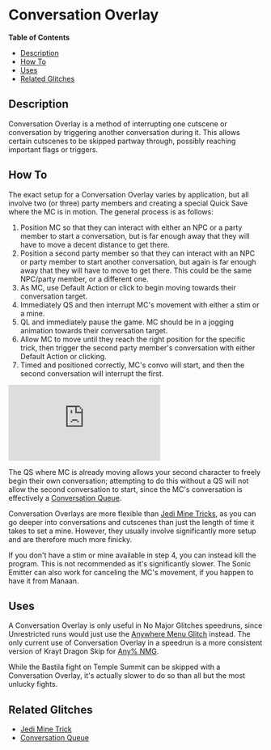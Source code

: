 # Conversation Overlay

**Table of Contents**
- [Description](#description)
- [How To](#how-to)
- [Uses](#uses)
- [Related Glitches](#related-glitches)

## Description

Conversation Overlay is a method of interrupting one cutscene or conversation by triggering another conversation during it.  This allows certain cutscenes to be skipped partway through, possibly reaching important flags or triggers.

## How To

The exact setup for a Conversation Overlay varies by application, but all involve two (or three) party members and creating a special Quick Save where the MC is in motion.  The general process is as follows:

1. Position MC so that they can interact with either an NPC or a party member to start a conversation, but is far enough away that they will have to move a decent distance to get there.
2. Position a second party member so that they can interact with an NPC or party member to start another conversation, but again is far enough away that they will have to move to get there.  This could be the same NPC/party member, or a different one.
3. As MC, use Default Action or click to begin moving towards their conversation target.
4. Immediately QS and then interrupt MC's movement with either a stim or a mine.
5. QL and immediately pause the game.  MC should be in a jogging animation towards their conversation target.
6. Allow MC to move until they reach the right position for the specific trick, then trigger the second party member's conversation with either Default Action or clicking.
7. Timed and positioned correctly, MC's convo will start, and then the second conversation will interrupt the first.

<div class="video-container">
    <iframe title="YouTube video player" src="https://www.youtube.com/embed/PlbEZ4_Rztc" frameborder="0"></iframe>
</div>

The QS where MC is already moving allows your second character to freely begin their own conversation; attempting to do this without a QS will not allow the second conversation to start, since the MC's conversation is effectively a [Conversation Queue](<Conversation Queue>).

Conversation Overlays are more flexible than [Jedi Mine Tricks](<Jedi Mine Trick>), as you can go deeper into conversations and cutscenes than just the length of time it takes to set a mine.  However, they usually involve significantly more setup and are therefore much more finicky.

If you don't have a stim or mine available in step 4, you can instead kill the program.  This is not recommended as it's significantly slower.  The Sonic Emitter can also work for canceling the MC's movement, if you happen to have it from Manaan.

## Uses

A Conversation Overlay is only useful in No Major Glitches speedruns, since Unrestricted runs would just use the [Anywhere Menu Glitch](<../Major Glitches/Anywhere Menu Glitch>) instead.  The only current use of Conversation Overlay in a speedrun is a more consistent version of Krayt Dragon Skip for [Any% NMG](</kotor1/Route Guides/Any%25 NMG>).

While the Bastila fight on Temple Summit can be skipped with a Conversation Overlay, it's actually slower to do so than all but the most unlucky fights.

## Related Glitches

- [Jedi Mine Trick](<Jedi Mine Trick>)
- [Conversation Queue](<Conversation Queue>)
